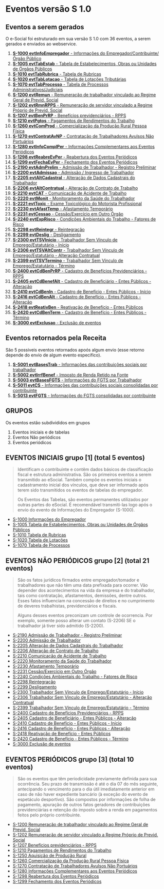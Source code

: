 # Eventos versão S 1.0

## Eventos a serem gerados

O e-Social foi estruturado em sua versão S 1.0 com 36 eventos, a serem gerados e enviados ao webservice.

01. [**S-1000 evtInfoEmpregador** - Informações do Empregador/Contribuinte/Órgão Público](EvtInfoEmpregador.md)
02. [**S-1005 evtTabEstab** - Tabela de Estabelecimentos, Obras ou Unidades de Órgãos Públicos](EvtTabEstab.md)
03. [**S-1010 evtTabRubrica** - Tabela de Rubricas](EvtTabRubrica.md)
04. [**S-1020 evtTabLotacao** - Tabela de Lotações Tributárias](EvtTabLotacao.md)
05. [**S-1070 evtTabProcesso** - Tabela de Processos Administrativos/Judiciais](EvtTabProcesso.md)
06. [**S-1200 evtRemun** - Remuneração de trabalhador vinculado ao Regime Geral de Previd. Social](EvtRemun.md)
07. [**S-1202 evtRmnRPPS** - Remuneração de servidor vinculado a Regime Próprio de Previd. Social](EvtRmnRPPS.md)
08. [**S-1207 evtBenPrRP** - Benefícios previdenciários - RPPS](EvtBenPrRP.md)
09. [**S-1210 evtPgtos** - Pagamentos de Rendimentos do Trabalho](EvtPgtos.md)
10. [**S-1260 evtComProd** - Comercialização da Produção Rural Pessoa Física](EvtComProd.md)
11. [**S-1270 evtContratAvNP** - Contratação de Trabalhadores Avulsos Não Portuários](EvtContratAvNP.md)
12. [**S-1280 evtInfoComplPer** - Informações Complementares aos Eventos Periódicos](EvtInfoComplPer.md)
13. [**S-1298 evtReabreEvPer** - Reabertura dos Eventos Periódicos](EvtReabreEvPer.md)
14. [**S-1299 evtFechaEvPer** - Fechamento dos Eventos Periódicos](EvtFechaEvPer.md)
15. [**S-2190 evtAdmPrelim** - Admissão de Trabalhador - Registro Preliminar](EvtAdmPrelim.md)
16. [**S-2200 evtAdmissao** - Admissão / Ingresso de Trabalhador](EvtAdmissao.md)
17. [**S-2205 evtAltCadastral** - Alteração de Dados Cadastrais do Trabalhador](EvtAltCadastral.md)
18. [**S-2206 evtAltContratual** - Alteração de Contrato de Trabalho](EvtAltContratual.md)
19. [**S-2210 evtCAT** - Comunicação de Acidente de Trabalho](EvtCAT.md)
20. [**S-2220 evtMonit** - Monitoramento da Saúde do Trabalhador](EvtMonit.md)
21. [**S-2221 evtToxic** - Exame Toxicológico do Motorista Profissional](EvtToxic.md)
22. [**S-2230 evtAfastTemp** - Afastamento Temporário](EvtAfastTemp.md)
23. [**S-2231 evtCessao** - Cessão/Exercício em Outro Órgão](EvtCessao.md)
24. [**S-2240 evtExpRisco** - Condições Ambientais do Trabalho - Fatores de Risco](EvtExpRisco.md)
25. [**S-2298 evtReintegr** - Reintegração](EvtReintegr.md)
26. [**S-2299 evtDeslig** - Desligamento](EvtDeslig.md)
27. [**S-2300 evtTSVInicio** - Trabalhador Sem Vínculo de Emprego/Estatutário - Início](EvtTSVInicio.md)
28. [**S-2306 evtTSVAltContr** - Trabalhador Sem Vínculo de Emprego/Estatutário - Alteração Contratual](EvtTSVAltContr.md)
29. [**S-2399 evtTSVTermino** - Trabalhador Sem Vínculo de Emprego/Estatutário - Término](EvtTSVTermino.md)
30. [**S-2400 evtCdBenPrRP** - Cadastro de Benefícios Previdenciários - RPPS](EvtCdBenPrRP.md)
31. [**S-2405 evtCdBenefAlt** - Cadastro de Beneficiário - Entes Públicos - Alteração](EvtCdBenefAlt.md)
32. [**S-2410 evtCdBenIn** - Cadastro de Benefício - Entes Públicos - Início](EvtCdBenIn.md)
33. [**S-2416 evtCdBenAlt** - Cadastro de Benefício - Entes Públicos - Alteração](EvtCdBenAlt.md)
34. [**S-2418 evtReativBen** - Reativação de Benefício - Entes Públicos](EvtReativBen.md)
35. [**S-2420 evtCdBenTerm** - Cadastro de Benefício - Entes Públicos - Término](EvtCdBenTerm.md)
36. [**S-3000 evtExclusao** - Exclusão de eventos](EvtExclusao.md)


## Eventos retornados pela Receita

São 5 possiveis eventos retornados apoós algum envio (esse retorno depende do envio de algum evento especifico).

01. [**S-5001 evtBasesTrab** - Informações das contribuições sociais por trabalhador](EvtBasesTrab.md)
02. [**S-5002 evtIrrfBenef** - Imposto de Renda Retido na Fonte](EvtIrrfBenef.md)
03. [**S-5003 evtBasesFGTS** - Informações do FGTS por Trabalhador](EvtBasesFGTS.md)
04. [**S-5011 evtCS** - Informações das contribuições sociais consolidadas por contribuinte](EvtCS.md)
05. [**S-5013 evtFGTS** - Informações do FGTS consolidadas por contribuinte](EvtFGTS.md)


## GRUPOS

Os eventos estão subdivididos em grupos 

1. Eventos iniciais e de tabelas
2. Eventos Não periódicos 
3. Eventos periódicos

## EVENTOS INICIAIS grupo [1] (total 5 eventos)

> Identificam o contribuinte e contêm dados básicos de classificação fiscal e estrutura administrativa. São os primeiros eventos a serem transmitido ao eSocial. Também compõe os eventos iniciais o cadastramento inicial dos vínculos, que deve ser informado após terem sido transmitidos os eventos de tabelas do empregador. 
> 
> Os Eventos das Tabelas, são eventos permanentes utilizados por outras partes do eSocial. É recomendável transmiti-las logo após o envio do evento de Informações do Empregador (S-1000). 

- [S-1000 Informações do Empregador](EvtInfoEmpregador.md)
- [S-1005 Tabela de Estabelecimentos, Obras ou Unidades de Órgãos Públicos](EvtTabEstab.md)
- [S-1010 Tabela de Rubricas](EvtTabRubrica.md)
- [S-1020 Tabela de Lotações](EvtTabLotacao.md)
- [S-1070 Tabela de Processos](EvtTabProcesso.md)


## EVENTOS NÃO PERIÓDICOS grupo [2] (total 21 eventos)

> São os fatos jurídicos firmados entre empregador/tomador e trabalhadores que não têm uma data prefixada para ocorrer. Vão depender dos acontecimentos na vida da empresa e do trabalhador, tais como contratação, afastamentos, demissões, dentre outros. Esses fatos influenciam na concessão de direitos e no cumprimento de deveres trabalhistas, previdenciários e fiscais. 
>
> Alguns desses eventos preconizam um controle de ocorrencia. Por exemplo, somente posso alterar um contato (S-2206) SE o trabalhador já tiver sido admitido (S-2200).

- [S-2190 Admissão de Trabalhador - Registro Preliminar](EvtAdmPerlim.md)
- [S-2200 Admissão de Trabalhador](EvtAdmissao.md)
- [S-2205 Alteração de Dados Cadastrais do Trabalhador](EvtAltCadastral.md)
- [S-2206 Alteração de Contrato de Trabalho](EvtAltContratual.md)
- [S-2210 Comunicação de Acidente de Trabalho](EvtCAT.md)
- [S-2220 Monitoramento da Saúde do Trabalhador](EvtMonit.md)
- [S-2230 Afastamento Temporário](EvtAfastTemp.md)
- [S-2231 Cessão/Exercício em Outro Órgão](EvtCessao.md)
- [S-2240 Condições Ambientais do Trabalho - Fatores de Risco](EvtExpRisco.md)
- [S-2298 Reintegração](EvtReintegr.md)
- [S-2299 Desligamento](EvtDeslig.md)
- [S-2300 Trabalhador Sem Vínculo de Emprego/Estatutário - Início](EvtTSVInicio.md)
- [S-2306 Trabalhador Sem Vínculo de Emprego/Estatutário - Alteração Contratual](EvtTSVAltContr.md)
- [S-2399 Trabalhador Sem Vínculo de Emprego/Estatutário - Término](EvtTSVTermino.md)
- [S-2400 Cadastro de Benefícios Previdenciários - RPPS](EvtCdBenPrRP.md)
- [S-2405 Cadastro de Beneficiário - Entes Públicos - Alteração](EvtCdBenefAlt.md)
- [S-2410 Cadastro de Benefício - Entes Públicos - Início](EvtCdBenIn.md)
- [S-2416 Cadastro de Benefício - Entes Públicos - Alteração](EvtCdBenAlt.md)
- [S-2418 Reativação de Benefício - Entes Públicos](EvtReativBen.md)
- [S-2420 Cadastro de Benefício - Entes Públicos - Término](EvtCdBenTerm.md)
- [S-3000 Exclusão de eventos](EvtExclusao.md)


## EVENTOS PERIÓDICOS grupo [3] (total 10 eventos)

> São os eventos que têm periodicidade previamente definida para sua ocorrência. Seu prazo de transmissão é até o dia 07 do mês seguinte, antecipando o vencimento para o dia útil imediatamente anterior em caso de não haver expediente bancário (à exceção do evento de espetáculo desportivo). São compostos por informações de folha de pagamento, apuração de outros fatos geradores de contribuições previdenciárias e retenção do imposto sobre a renda em pagamentos feitos pelo próprio contribuinte.

- [S-1200 Remuneração de trabalhador vinculado ao Regime Geral de Previd. Social](EvtRemun.md)
- [S-1202 Remuneração de servidor vinculado a Regime Próprio de Previd. Social](EvtRmnRPPS.md)
- [S-1207 Benefícios previdenciários - RPPS](EvtBenPrRP.md)
- [S-1210 Pagamentos de Rendimentos do Trabalho](EvtPgtos.md)
- [S-1250 Aquisição de Produção Rural](EvtAqProd.md)
- [S-1260 Comercialização da Produção Rural Pessoa Física](EvtComProd.md)
- [S-1270 Contratação de Trabalhadores Avulsos Não Portuários](EvtContratAvNP.md)
- [S-1280 Informações Complementares aos Eventos Periódicos](EvtInfoComplPer.md)
- [S-1298 Reabertura dos Eventos Periódicos](EvtReabreEvPer.md)
- [S-1299 Fechamento dos Eventos Periódicos](EvtFechaEvPer.md)


